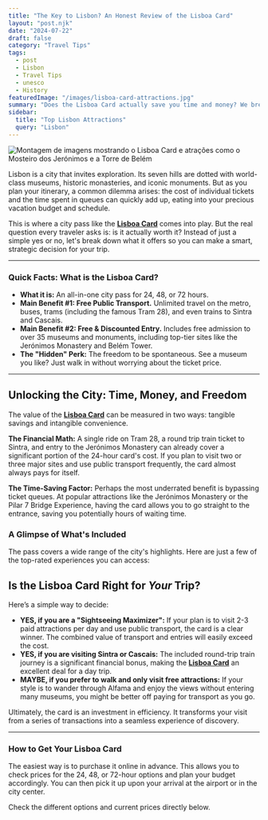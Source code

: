 ```yaml
---
title: "The Key to Lisbon? An Honest Review of the Lisboa Card"
layout: "post.njk"
date: "2024-07-22"
draft: false
category: "Travel Tips"
tags:
  - post
  - Lisbon
  - Travel Tips
  - unesco
  - History
featuredImage: "/images/lisboa-card-attractions.jpg"
summary: "Does the Lisboa Card actually save you time and money? We break down the benefits, from free transport to skip-the-line access at top attractions, to help you decide if it's the right choice for your trip."
sidebar:
  title: "Top Lisbon Attractions"
  query: "Lisbon"
---
```


![Montagem de imagens mostrando o Lisboa Card e atrações como o Mosteiro dos Jerónimos e a Torre de Belém](/images/lisboa-card-attractions.jpg)

Lisbon is a city that invites exploration. Its seven hills are dotted with world-class museums, historic monasteries, and iconic monuments. But as you plan your itinerary, a common dilemma arises: the cost of individual tickets and the time spent in queues can quickly add up, eating into your precious vacation budget and schedule.

This is where a city pass like the [**Lisboa Card**](https://www.getyourguide.com.br/lisboa-l42/lisboa-ingresso-para-o-oceanario-de-lisboa-t38079/?partner_id=PMW7G72&cmp=share_to_earn) comes into play. But the real question every traveler asks is: is it actually worth it? Instead of just a simple yes or no, let's break down what it offers so you can make a smart, strategic decision for your trip.

---
### **Quick Facts: What is the Lisboa Card?**

*   **What it is:** An all-in-one city pass for 24, 48, or 72 hours.
*   **Main Benefit #1: Free Public Transport.** Unlimited travel on the metro, buses, trams (including the famous Tram 28), and even trains to Sintra and Cascais.
*   **Main Benefit #2: Free & Discounted Entry.** Includes free admission to over 35 museums and monuments, including top-tier sites like the Jerónimos Monastery and Belém Tower.
*   **The "Hidden" Perk:** The freedom to be spontaneous. See a museum you like? Just walk in without worrying about the ticket price.
---

## Unlocking the City: Time, Money, and Freedom

The value of the [**Lisboa Card**](https://www.getyourguide.com.br/lisboa-l42/lisboa-ingresso-para-o-oceanario-de-lisboa-t38079/?partner_id=PMW7G72&cmp=share_to_earn) can be measured in two ways: tangible savings and intangible convenience.

**The Financial Math:** A single ride on Tram 28, a round trip train ticket to Sintra, and entry to the Jerónimos Monastery can already cover a significant portion of the 24-hour card's cost. If you plan to visit two or three major sites and use public transport frequently, the card almost always pays for itself.

**The Time-Saving Factor:** Perhaps the most underrated benefit is bypassing ticket queues. At popular attractions like the Jerónimos Monastery or the Pilar 7 Bridge Experience, having the card allows you to go straight to the entrance, saving you potentially hours of waiting time.

### A Glimpse of What's Included
The pass covers a wide range of the city's highlights. Here are just a few of the top-rated experiences you can access:

<div data-gyg-widget="auto" data-gyg-partner-id="PMW7G72" data-gyg-cmp="Lisboa"></div>

## Is the Lisboa Card Right for *Your* Trip?

Here’s a simple way to decide:

*   **YES, if you are a "Sightseeing Maximizer":** If your plan is to visit 2-3 paid attractions per day and use public transport, the card is a clear winner. The combined value of transport and entries will easily exceed the cost.
*   **YES, if you are visiting Sintra or Cascais:** The included round-trip train journey is a significant financial bonus, making the [**Lisboa Card**](https://www.getyourguide.com.br/lisboa-l42/lisboa-ingresso-para-o-oceanario-de-lisboa-t38079/?partner_id=PMW7G72&cmp=share_to_earn) an excellent deal for a day trip.
*   **MAYBE, if you prefer to walk and only visit free attractions:** If your style is to wander through Alfama and enjoy the views without entering many museums, you might be better off paying for transport as you go.

Ultimately, the card is an investment in efficiency. It transforms your visit from a series of transactions into a seamless experience of discovery.

---
### **How to Get Your Lisboa Card**
The easiest way is to purchase it online in advance. This allows you to check prices for the 24, 48, or 72-hour options and plan your budget accordingly. You can then pick it up upon your arrival at the airport or in the city center.

Check the different options and current prices directly below.

<div data-gyg-href="https://widget.getyourguide.com/default/availability.frame" data-gyg-tour-id="225711" data-gyg-locale-code="en-US" data-gyg-currency="EUR" data-gyg-widget="availability" data-gyg-variant="vertical" data-gyg-partner-id="PMW7G72"></div>